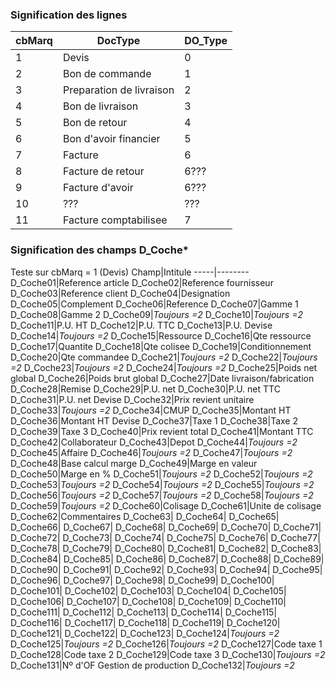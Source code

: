 ### Signification des lignes
cbMarq|DocType|DO_Type
------|-------|-------
1|Devis|0
2|Bon de commande|1
3|Preparation de livraison|2
4|Bon de livraison|3
5|Bon de retour|4
6|Bon d'avoir financier|5
7|Facture|6
8|Facture de retour|6???
9|Facture d'avoir|6???
10|???|???
11|Facture comptabilisee|7

### Signification des champs D_Coche*
Teste sur cbMarq = 1 (Devis)
Champ|Intitule
-----|--------
D_Coche01|Reference article
D_Coche02|Reference fournisseur
D_Coche03|Reference client
D_Coche04|Designation
D_Coche05|Complement
D_Coche06|Reference
D_Coche07|Gamme 1
D_Coche08|Gamme 2
D_Coche09|<i>Toujours =2</i>
D_Coche10|<i>Toujours =2</i>
D_Coche11|P.U. HT
D_Coche12|P.U. TTC
D_Coche13|P.U. Devise
D_Coche14|<i>Toujours =2</i>
D_Coche15|Ressource
D_Coche16|Qte ressource
D_Coche17|Quantite
D_Coche18|Qte colisee
D_Coche19|Conditionnement
D_Coche20|Qte commandee
D_Coche21|<i>Toujours =2</i>
D_Coche22|<i>Toujours =2</i>
D_Coche23|<i>Toujours =2</i>
D_Coche24|<i>Toujours =2</i>
D_Coche25|Poids net global
D_Coche26|Poids brut global
D_Coche27|Date livraison/fabrication
D_Coche28|Remise
D_Coche29|P.U. net
D_Coche30|P.U. net TTC
D_Coche31|P.U. net Devise
D_Coche32|Prix revient unitaire
D_Coche33|<i>Toujours =2</i>
D_Coche34|CMUP
D_Coche35|Montant HT
D_Coche36|Montant HT Devise
D_Coche37|Taxe 1
D_Coche38|Taxe 2
D_Coche39|Taxe 3
D_Coche40|Prix revient total
D_Coche41|Montant TTC
D_Coche42|Collaborateur
D_Coche43|Depot
D_Coche44|<i>Toujours =2</i>
D_Coche45|Affaire
D_Coche46|<i>Toujours =2</i>
D_Coche47|<i>Toujours =2</i>
D_Coche48|Base calcul marge
D_Coche49|Marge en valeur
D_Coche50|Marge en %
D_Coche51|<i>Toujours =2</i>
D_Coche52|<i>Toujours =2</i>
D_Coche53|<i>Toujours =2</i>
D_Coche54|<i>Toujours =2</i>
D_Coche55|<i>Toujours =2</i>
D_Coche56|<i>Toujours =2</i>
D_Coche57|<i>Toujours =2</i>
D_Coche58|<i>Toujours =2</i>
D_Coche59|<i>Toujours =2</i>
D_Coche60|Colisage
D_Coche61|Unite de colisage
D_Coche62|Commentaires
D_Coche63|
D_Coche64|
D_Coche65|
D_Coche66|
D_Coche67|
D_Coche68|
D_Coche69|
D_Coche70|
D_Coche71|
D_Coche72|
D_Coche73|
D_Coche74|
D_Coche75|
D_Coche76|
D_Coche77|
D_Coche78|
D_Coche79|
D_Coche80|
D_Coche81|
D_Coche82|
D_Coche83|
D_Coche84|
D_Coche85|
D_Coche86|
D_Coche87|
D_Coche88|
D_Coche89|
D_Coche90|
D_Coche91|
D_Coche92|
D_Coche93|
D_Coche94|
D_Coche95|
D_Coche96|
D_Coche97|
D_Coche98|
D_Coche99|
D_Coche100|
D_Coche101|
D_Coche102|
D_Coche103|
D_Coche104|
D_Coche105|
D_Coche106|
D_Coche107|
D_Coche108|
D_Coche109|
D_Coche110|
D_Coche111|
D_Coche112|
D_Coche113|
D_Coche114|
D_Coche115|
D_Coche116|
D_Coche117|
D_Coche118|
D_Coche119|
D_Coche120|
D_Coche121|
D_Coche122|
D_Coche123|
D_Coche124|<i>Toujours =2</i>
D_Coche125|<i>Toujours =2</i>
D_Coche126|<i>Toujours =2</i>
D_Coche127|Code taxe 1
D_Coche128|Code taxe 2
D_Coche129|Code taxe 3
D_Coche130|<i>Toujours =2</i>
D_Coche131|Nº d'OF Gestion de production
D_Coche132|<i>Toujours =2</i>
